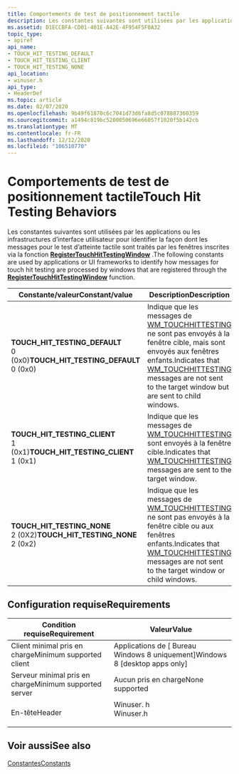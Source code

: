 ```yaml
---
title: Comportements de test de positionnement tactile
description: Les constantes suivantes sont utilisées par les applications ou les infrastructures d’interface utilisateur pour identifier la façon dont les messages pour le test d’atteinte tactile sont traités par les fenêtres inscrites via la fonction RegisterTouchHitTestingWindow.
ms.assetid: D1ECCBFA-CD01-401E-A42E-4F954F5F0A32
topic_type:
- apiref
api_name:
- TOUCH_HIT_TESTING_DEFAULT
- TOUCH_HIT_TESTING_CLIENT
- TOUCH_HIT_TESTING_NONE
api_location:
- winuser.h
api_type:
- HeaderDef
ms.topic: article
ms.date: 02/07/2020
ms.openlocfilehash: 9b49f61870c6c7041d73d6fa8d5c078887360359
ms.sourcegitcommit: a1494c819bc5200050696e66057f1020f5b142cb
ms.translationtype: MT
ms.contentlocale: fr-FR
ms.lasthandoff: 12/12/2020
ms.locfileid: "106510770"
---
```

# <a name="touch-hit-testing-behaviors"></a><span data-ttu-id="23f68-103">Comportements de test de positionnement tactile</span><span class="sxs-lookup"><span data-stu-id="23f68-103">Touch Hit Testing Behaviors</span></span>

<span data-ttu-id="23f68-104">Les constantes suivantes sont utilisées par les applications ou les infrastructures d’interface utilisateur pour identifier la façon dont les messages pour le test d’atteinte tactile sont traités par les fenêtres inscrites via la fonction [**RegisterTouchHitTestingWindow**](/windows/win32/api/winuser/nf-winuser-registertouchhittestingwindow) .</span><span class="sxs-lookup"><span data-stu-id="23f68-104">The following constants are used by applications or UI frameworks to identify how messages for touch hit testing are processed by windows that are registered through the [**RegisterTouchHitTestingWindow**](/windows/win32/api/winuser/nf-winuser-registertouchhittestingwindow) function.</span></span>

| <span data-ttu-id="23f68-105">Constante/valeur</span><span class="sxs-lookup"><span data-stu-id="23f68-105">Constant/value</span></span> | <span data-ttu-id="23f68-106">Description</span><span class="sxs-lookup"><span data-stu-id="23f68-106">Description</span></span> |
|---|---|
| <span data-ttu-id="23f68-107">**TOUCH_HIT_TESTING_DEFAULT** </dt> <dt>0 (0x0)</span><span class="sxs-lookup"><span data-stu-id="23f68-107">**TOUCH_HIT_TESTING_DEFAULT**</dt> <dt>0 (0x0)</span></span> | <span data-ttu-id="23f68-108">Indique que les messages de [WM_TOUCHHITTESTING](../inputmsg/wm-touchhittesting.md) ne sont pas envoyés à la fenêtre cible, mais sont envoyés aux fenêtres enfants.</span><span class="sxs-lookup"><span data-stu-id="23f68-108">Indicates that [WM_TOUCHHITTESTING](../inputmsg/wm-touchhittesting.md) messages are not sent to the target window but are sent to child windows.</span></span><br/> |
| <span data-ttu-id="23f68-109">**TOUCH_HIT_TESTING_CLIENT** </dt> <dt>1 (0x1)</span><span class="sxs-lookup"><span data-stu-id="23f68-109">**TOUCH_HIT_TESTING_CLIENT**</dt> <dt>1 (0x1)</span></span>    | <span data-ttu-id="23f68-110">Indique que les messages de [WM_TOUCHHITTESTING](../inputmsg/wm-touchhittesting.md) sont envoyés à la fenêtre cible.</span><span class="sxs-lookup"><span data-stu-id="23f68-110">Indicates that [WM_TOUCHHITTESTING](../inputmsg/wm-touchhittesting.md) messages are sent to the target window.</span></span><br/>                                   |
| <span data-ttu-id="23f68-111">**TOUCH_HIT_TESTING_NONE** </dt> <dt>2 (0X2)</span><span class="sxs-lookup"><span data-stu-id="23f68-111">**TOUCH_HIT_TESTING_NONE**</dt> <dt>2 (0x2)</span></span>          | <span data-ttu-id="23f68-112">Indique que les messages de [WM_TOUCHHITTESTING](../inputmsg/wm-touchhittesting.md) ne sont pas envoyés à la fenêtre cible ou aux fenêtres enfants.</span><span class="sxs-lookup"><span data-stu-id="23f68-112">Indicates that [WM_TOUCHHITTESTING](../inputmsg/wm-touchhittesting.md) messages are not sent to the target window or child windows.</span></span><br/>              |

## <a name="requirements"></a><span data-ttu-id="23f68-113">Configuration requise</span><span class="sxs-lookup"><span data-stu-id="23f68-113">Requirements</span></span>

| <span data-ttu-id="23f68-114">Condition requise</span><span class="sxs-lookup"><span data-stu-id="23f68-114">Requirement</span></span> | <span data-ttu-id="23f68-115">Valeur</span><span class="sxs-lookup"><span data-stu-id="23f68-115">Value</span></span> |
|-------------------------------------|--------------------------------------------------------------------------------------|
| <span data-ttu-id="23f68-116">Client minimal pris en charge</span><span class="sxs-lookup"><span data-stu-id="23f68-116">Minimum supported client</span></span><br/> | <span data-ttu-id="23f68-117">Applications de \[ Bureau Windows 8 uniquement\]</span><span class="sxs-lookup"><span data-stu-id="23f68-117">Windows 8 \[desktop apps only\]</span></span><br/>                                           |
| <span data-ttu-id="23f68-118">Serveur minimal pris en charge</span><span class="sxs-lookup"><span data-stu-id="23f68-118">Minimum supported server</span></span><br/> | <span data-ttu-id="23f68-119">Aucun pris en charge</span><span class="sxs-lookup"><span data-stu-id="23f68-119">None supported</span></span><br/>                                                            |
| <span data-ttu-id="23f68-120">En-tête</span><span class="sxs-lookup"><span data-stu-id="23f68-120">Header</span></span><br/>                   | <dl> <span data-ttu-id="23f68-121"><dt>Winuser. h</span><span class="sxs-lookup"><span data-stu-id="23f68-121"><dt>Winuser.h</span></span> |

## <a name="see-also"></a><span data-ttu-id="23f68-122">Voir aussi</span><span class="sxs-lookup"><span data-stu-id="23f68-122">See also</span></span>

<dl> <dt>

[<span data-ttu-id="23f68-123">Constantes</span><span class="sxs-lookup"><span data-stu-id="23f68-123">Constants</span></span>](constants.md)
